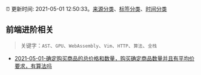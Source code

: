 :alarm_clock: 更新时间: 2021-05-01 12:50:33。[来源分类](../README.md)、[标签分类](../TAGS.md)、[时间分类](../TIMELINE.md)

## 前端进阶相关


> 关键字：`AST`、`GPU`、`WebAssembly`、`Vim`、`HTTP`、`算法`、`全栈`



- [2021-05-01-确定购买商品的总价格和数量，购买确定商品数量并且有平均价要求，有算法吗](https://www.v2ex.com/t/774510) 